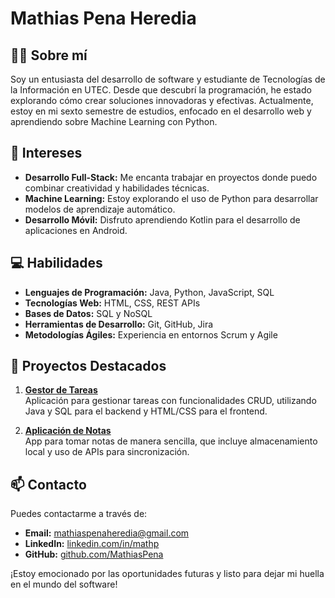 # Mathias Pena Heredia

## 👨‍💻 Sobre mí
Soy un entusiasta del desarrollo de software y estudiante de Tecnologías de la Información en UTEC. Desde que descubrí la programación, he estado explorando cómo crear soluciones innovadoras y efectivas. Actualmente, estoy en mi sexto semestre de estudios, enfocado en el desarrollo web y aprendiendo sobre Machine Learning con Python.

## 🌱 Intereses
- **Desarrollo Full-Stack:** Me encanta trabajar en proyectos donde puedo combinar creatividad y habilidades técnicas.
- **Machine Learning:** Estoy explorando el uso de Python para desarrollar modelos de aprendizaje automático.
- **Desarrollo Móvil:** Disfruto aprendiendo Kotlin para el desarrollo de aplicaciones en Android.

## 💻 Habilidades
- **Lenguajes de Programación:** Java, Python, JavaScript, SQL
- **Tecnologías Web:** HTML, CSS, REST APIs
- **Bases de Datos:** SQL y NoSQL
- **Herramientas de Desarrollo:** Git, GitHub, Jira
- **Metodologías Ágiles:** Experiencia en entornos Scrum y Agile

## 🚀 Proyectos Destacados
1. **[Gestor de Tareas](https://github.com/MathiasPena/proyecto1)**  
   Aplicación para gestionar tareas con funcionalidades CRUD, utilizando Java y SQL para el backend y HTML/CSS para el frontend.

2. **[Aplicación de Notas](https://github.com/MathiasPena/proyecto2)**  
   App para tomar notas de manera sencilla, que incluye almacenamiento local y uso de APIs para sincronización.

## 📫 Contacto
Puedes contactarme a través de:
- **Email:** [mathiaspenaheredia@gmail.com](mailto:mathiaspenaheredia@gmail.com)
- **LinkedIn:** [linkedin.com/in/mathp](https://linkedin.com/in/mathp/)
- **GitHub:** [github.com/MathiasPena](https://github.com/MathiasPena)

¡Estoy emocionado por las oportunidades futuras y listo para dejar mi huella en el mundo del software!
